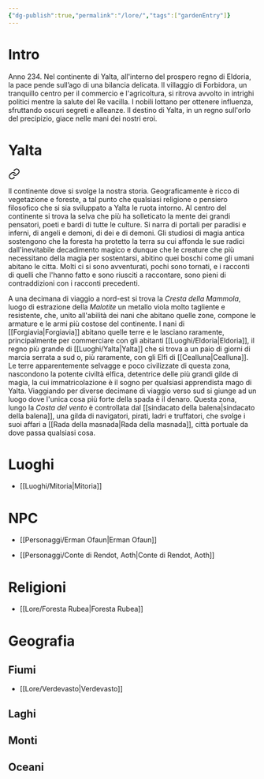 ```yaml
---
{"dg-publish":true,"permalink":"/lore/","tags":["gardenEntry"]}
---
```


# Intro
Anno 234. Nel continente di Yalta, all'interno del prospero regno di Eldoria, la pace pende sull’ago di una bilancia delicata. Il villaggio di Forbidora, un tranquillo centro per il commercio e l'agricoltura, si ritrova avvolto in intrighi politici mentre la salute del Re vacilla. I nobili lottano per ottenere influenza, sfruttando oscuri segreti e alleanze. Il destino di Yalta, in un regno sull'orlo del precipizio, giace nelle mani dei nostri eroi.
# Yalta

<div class="transclusion internal-embed is-loaded"><a class="markdown-embed-link" href="/luoghi/yalta/" aria-label="Open link"><svg xmlns="http://www.w3.org/2000/svg" width="24" height="24" viewBox="0 0 24 24" fill="none" stroke="currentColor" stroke-width="2" stroke-linecap="round" stroke-linejoin="round" class="svg-icon lucide-link"><path d="M10 13a5 5 0 0 0 7.54.54l3-3a5 5 0 0 0-7.07-7.07l-1.72 1.71"></path><path d="M14 11a5 5 0 0 0-7.54-.54l-3 3a5 5 0 0 0 7.07 7.07l1.71-1.71"></path></svg></a><div class="markdown-embed">




Il continente dove si svolge la nostra storia.
Geograficamente è ricco di vegetazione e foreste, a tal punto che qualsiasi religione o pensiero filosofico che si sia sviluppato a Yalta le ruota intorno. Al centro del continente si trova la selva che più ha solleticato la mente dei grandi pensatori, poeti e bardi di tutte le culture. Si narra di portali per paradisi e inferni, di angeli e demoni, di dei e di demoni. Gli studiosi di magia antica sostengono che la foresta ha protetto la terra su cui affonda le sue radici dall'inevitabile decadimento magico e dunque che le creature che più necessitano della magia per sostentarsi, abitino quei boschi come gli umani abitano le citta. Molti ci si sono avventurati, pochi sono tornati, e i racconti di quelli che l'hanno fatto e sono riusciti a raccontare, sono pieni di contraddizioni con i racconti precedenti.

A una decimana di viaggio a nord-est si trova la _Cresta della Mammola_, luogo di estrazione della _Malotite_ un metallo viola molto tagliente e resistente, che, unito all'abilità dei nani che abitano quelle zone, compone le armature e le armi più costose del continente. 
I nani di [[Forgiavia\|Forgiavia]] abitano quelle terre e le lasciano raramente, principalmente per commerciare con gli abitanti [[Luoghi/Eldoria\|Eldoria]], il regno più grande di [[Luoghi/Yalta\|Yalta]] che si trova a un paio di giorni di marcia serrata a sud o, più raramente, con gli Elfi di [[Cealluna\|Cealluna]]. 
Le terre apparentemente selvagge e poco civilizzate di questa zona, nascondono la potente civiltà elfica, detentrice delle più grandi gilde di magia, la cui immatricolazione è il sogno per qualsiasi apprendista mago di Yalta.
Viaggiando per diverse decimane di viaggio verso sud si giunge ad un luogo dove l'unica cosa più forte della spada è il denaro. Questa zona, lungo la _Costa del vento_ è controllata dal [[sindacato della balena\|sindacato della balena]], una gilda di navigatori, pirati, ladri e truffatori, che svolge i suoi affari a [[Rada della masnada\|Rada della masnada]], città portuale da dove passa qualsiasi cosa. 

</div></div>

# Luoghi
* [[Luoghi/Mitoria\|Mitoria]]
 
# NPC
* [[Personaggi/Erman Ofaun\|Erman Ofaun]]
- [[Personaggi/Conte di Rendot, Aoth\|Conte di Rendot, Aoth]]
 
# Religioni
* [[Lore/Foresta Rubea\|Foresta Rubea]]
# Geografia
## Fiumi

* [[Lore/Verdevasto\|Verdevasto]]

## Laghi
## Monti
## Oceani